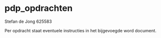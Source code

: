 # pdp_opdrachten

Stefan de Jong
625583

Per opdracht staat eventuele instructies in het bijgevoegde word document.
